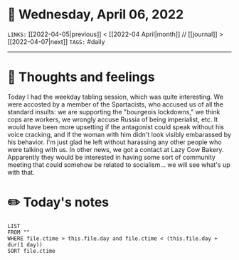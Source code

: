 # 📅 Wednesday, April 06, 2022
`LINKS:` [[2022-04-05|previous]] < [[2022-04 April|month]] // [[journal]] > [[2022-04-07|next]] 
`TAGS:` #daily

---
# 💭 Thoughts and feelings
Today I had the weekday tabling session, which was quite interesting. We were accosted by a member of the Spartacists, who accused us of all the standard insults: we are supporting the "bourgeois lockdowns," we think cops are workers, we wrongly accuse Russia of being imperialist, etc. It would have been more upsetting if the antagonist could speak without his voice cracking, and if the woman with him didn't look visibly embarassed by his behavior. I'm just glad he left without harassing any other people who were talking with us. In other news, we got a contact at Lazy Cow Bakery. Apparently they would be interested in having some sort of community meeting that could somehow be related to socialism... we will see what's up with that. 

# ✏️ Today's notes
```dataview
LIST 
FROM ""
WHERE file.ctime > this.file.day and file.ctime < (this.file.day + dur(1 day))
SORT file.ctime
```
